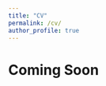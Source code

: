 ```yaml
---
title: "CV"
permalink: /cv/
author_profile: true
---
```

# Coming Soon
<!---
<embed src="https://xiaojieli.info/files/CV_Xiaojie_Li.pdf" type="application/pdf" width="600px" height="500px" />
--->
